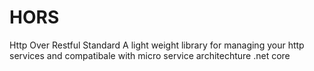 # HORS
Http Over Restful Standard
A light weight library for managing your http services and compatibale with micro service architechture .net core

